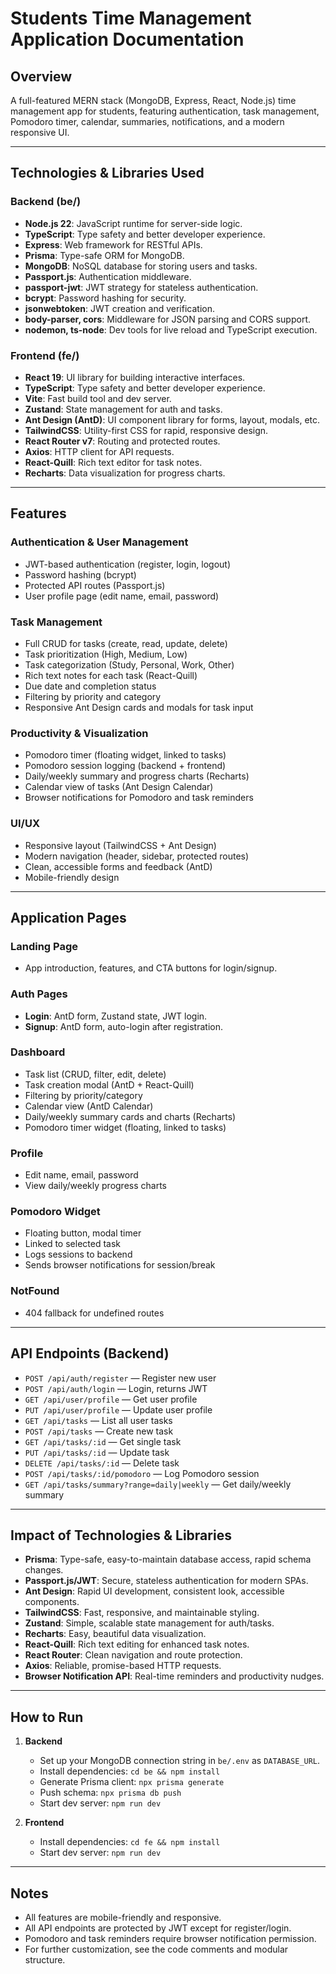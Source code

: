 # Students Time Management Application Documentation

## Overview
A full-featured MERN stack (MongoDB, Express, React, Node.js) time management app for students, featuring authentication, task management, Pomodoro timer, calendar, summaries, notifications, and a modern responsive UI.

---

## Technologies & Libraries Used

### Backend (be/)
- **Node.js 22**: JavaScript runtime for server-side logic.
- **TypeScript**: Type safety and better developer experience.
- **Express**: Web framework for RESTful APIs.
- **Prisma**: Type-safe ORM for MongoDB.
- **MongoDB**: NoSQL database for storing users and tasks.
- **Passport.js**: Authentication middleware.
- **passport-jwt**: JWT strategy for stateless authentication.
- **bcrypt**: Password hashing for security.
- **jsonwebtoken**: JWT creation and verification.
- **body-parser, cors**: Middleware for JSON parsing and CORS support.
- **nodemon, ts-node**: Dev tools for live reload and TypeScript execution.

### Frontend (fe/)
- **React 19**: UI library for building interactive interfaces.
- **TypeScript**: Type safety and better developer experience.
- **Vite**: Fast build tool and dev server.
- **Zustand**: State management for auth and tasks.
- **Ant Design (AntD)**: UI component library for forms, layout, modals, etc.
- **TailwindCSS**: Utility-first CSS for rapid, responsive design.
- **React Router v7**: Routing and protected routes.
- **Axios**: HTTP client for API requests.
- **React-Quill**: Rich text editor for task notes.
- **Recharts**: Data visualization for progress charts.

---

## Features

### Authentication & User Management
- JWT-based authentication (register, login, logout)
- Password hashing (bcrypt)
- Protected API routes (Passport.js)
- User profile page (edit name, email, password)

### Task Management
- Full CRUD for tasks (create, read, update, delete)
- Task prioritization (High, Medium, Low)
- Task categorization (Study, Personal, Work, Other)
- Rich text notes for each task (React-Quill)
- Due date and completion status
- Filtering by priority and category
- Responsive Ant Design cards and modals for task input

### Productivity & Visualization
- Pomodoro timer (floating widget, linked to tasks)
- Pomodoro session logging (backend + frontend)
- Daily/weekly summary and progress charts (Recharts)
- Calendar view of tasks (Ant Design Calendar)
- Browser notifications for Pomodoro and task reminders

### UI/UX
- Responsive layout (TailwindCSS + Ant Design)
- Modern navigation (header, sidebar, protected routes)
- Clean, accessible forms and feedback (AntD)
- Mobile-friendly design

---

## Application Pages

### Landing Page
- App introduction, features, and CTA buttons for login/signup.

### Auth Pages
- **Login**: AntD form, Zustand state, JWT login.
- **Signup**: AntD form, auto-login after registration.

### Dashboard
- Task list (CRUD, filter, edit, delete)
- Task creation modal (AntD + React-Quill)
- Filtering by priority/category
- Calendar view (AntD Calendar)
- Daily/weekly summary cards and charts (Recharts)
- Pomodoro timer widget (floating, linked to tasks)

### Profile
- Edit name, email, password
- View daily/weekly progress charts

### Pomodoro Widget
- Floating button, modal timer
- Linked to selected task
- Logs sessions to backend
- Sends browser notifications for session/break

### NotFound
- 404 fallback for undefined routes

---

## API Endpoints (Backend)
- `POST /api/auth/register` — Register new user
- `POST /api/auth/login` — Login, returns JWT
- `GET /api/user/profile` — Get user profile
- `PUT /api/user/profile` — Update user profile
- `GET /api/tasks` — List all user tasks
- `POST /api/tasks` — Create new task
- `GET /api/tasks/:id` — Get single task
- `PUT /api/tasks/:id` — Update task
- `DELETE /api/tasks/:id` — Delete task
- `POST /api/tasks/:id/pomodoro` — Log Pomodoro session
- `GET /api/tasks/summary?range=daily|weekly` — Get daily/weekly summary

---

## Impact of Technologies & Libraries
- **Prisma**: Type-safe, easy-to-maintain database access, rapid schema changes.
- **Passport.js/JWT**: Secure, stateless authentication for modern SPAs.
- **Ant Design**: Rapid UI development, consistent look, accessible components.
- **TailwindCSS**: Fast, responsive, and maintainable styling.
- **Zustand**: Simple, scalable state management for auth/tasks.
- **Recharts**: Easy, beautiful data visualization.
- **React-Quill**: Rich text editing for enhanced task notes.
- **React Router**: Clean navigation and route protection.
- **Axios**: Reliable, promise-based HTTP requests.
- **Browser Notification API**: Real-time reminders and productivity nudges.

---

## How to Run
1. **Backend**
   - Set up your MongoDB connection string in `be/.env` as `DATABASE_URL`.
   - Install dependencies: `cd be && npm install`
   - Generate Prisma client: `npx prisma generate`
   - Push schema: `npx prisma db push`
   - Start dev server: `npm run dev`

2. **Frontend**
   - Install dependencies: `cd fe && npm install`
   - Start dev server: `npm run dev`

---

## Notes
- All features are mobile-friendly and responsive.
- All API endpoints are protected by JWT except for register/login.
- Pomodoro and task reminders require browser notification permission.
- For further customization, see the code comments and modular structure.
